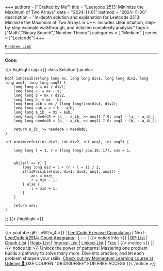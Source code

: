 
+++
authors = ["Crafted by Me"]
title = "Leetcode 2513: Minimize the Maximum of Two Arrays"
date = "2024-11-01"
lastmod = "2024-11-06"
description = "In-depth solution and explanation for Leetcode 2513: Minimize the Maximum of Two Arrays in C++. Includes clear intuition, step-by-step example walkthrough, and detailed complexity analysis."
tags = ["Math","Binary Search","Number Theory"]
categories = [
    "Medium"
]
series = ["Leetcode"]
+++



[`Problem Link`](https://leetcode.com/problems/minimize-the-maximum-of-two-arrays/description/)

---

**Code:**

{{< highlight cpp >}}
class Solution {
public:
    
    bool isPossible(long long mx, long long div1, long long div2, long long unq1, long long unq2) {
        long long a = mx / div1;
        long long a_ = mx - a;
        long long b = mx / div2;
        long long b_ = mx - b;
        long long aib = mx / (long long)lcm(div1, div2);
        long long aub = a + b - aib;
        long long a_ib_ = mx - aub;
        long long neededA = (a_ - a_ib_ >= unq1) ? 0: unq1 - (a_ - a_ib_);
        long long neededB = (b_ - a_ib_ >= unq2) ? 0: unq2 - (b_ - a_ib_);        
        
        return a_ib_ >= neededA + neededB;
    }
    
    int minimizeSet(int div1, int div2, int unq1, int unq2) {
        
        long long l = 1, r = (long long) pow(10, 17), ans = 1;
        
        
        while(l <= r) {
            long long mid = l + (r - l + 1) / 2;
            if(isPossible(mid, div1, div2, unq1, unq2)) {
                ans = mid;
                r = mid - 1;
            } else {
                l = mid + 1;
            }
        }
        
        return ans;
    }
};
{{< /highlight >}}


---
{{< youtube g6L-jnW2n_4 >}}
| [LeetCode Exercise Compilation](https://grid47.xyz/leetcode/) / Next : [LeetCode #2514: Count Anagrams](https://grid47.xyz/posts/leetcode_2514) |
| --- |
{{< notice info >}}
| [DP-List](https://grid47.xyz/lists/dp/) | [Graph-List](https://grid47.xyz/lists/graph/) | [Heap-List](https://grid47.xyz/lists/heap/) | [Interval-List](https://grid47.xyz/lists/interval/) | [Linked-List](https://grid47.xyz/lists/ll/) | [Tree](https://grid47.xyz/lists/tree/) |
{{< /notice >}}
| |
{{< notice tip >}}
Unlock the power of patterns! Mastering one problem builds a pathway to solve many more. Dive into practice, and let each problem sharpen your skills. [Check out my Momentum Learning course at Udemy! 🚀 ](https://www.udemy.com/course/algorithms-and-data-structures-in-cpp/)
USE COUPEN "GRID100FREE" FOR FREE ACCESS
{{< /notice >}}

